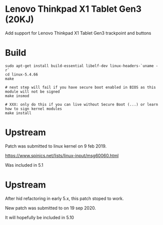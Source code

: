 # Lenovo Thinkpad X1 Tablet Gen3 (20KJ)

Add support for Lenovo Thinkpad X1 Tablet Gen3 trackpoint and buttons


Build
=====

```
sudo apt-get install build-essential libelf-dev linux-headers-`uname -r`
cd linux-5.4.66
make

# next step will fail if you have secure boot enabled in BIOS as this module will not be signed
make insmod

# XXX: only do this if you can live without Secure Boot (...) or learn how to sign kernel modules
make install
```


Upstream
========

Patch was submitted to linux kernel on 9 feb 2019.

https://www.spinics.net/lists/linux-input/msg60060.html

Was included in 5.1

Upstream
========

After hid refactoring in early 5.x, this patch stoped to work.

New patch was submitted to on 19 sep 2020.

It will hopefully be included in 5.10
